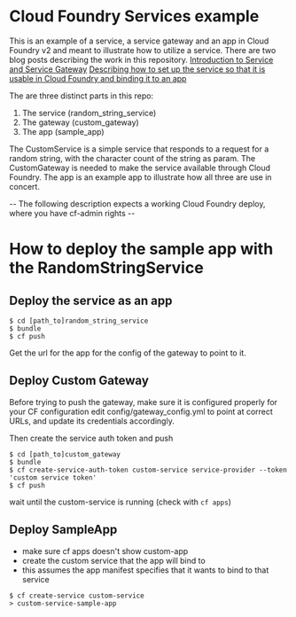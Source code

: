 # Cloud Foundry Services example

This is an example of a service, a service gateway and an app in Cloud Foundry v2 and meant to illustrate how to utilize a service.
There are two blog posts describing the work in this repository.
[Introduction to Service and Service Gateway]()
[Describing how to set up the service so that it is usable in Cloud Foundry and binding it to an app]()

The are three distinct parts in this repo:
1) The service (random_string_service)
2) The gateway (custom_gateway)
3) The app (sample_app)

The CustomService is a simple service that responds to a request for a random string, with the character count of the string as param.
The CustomGateway is needed to make the service available through Cloud Foundry.
The app is an example app to illustrate how all three are use in concert.

-- The following description expects a working Cloud Foundry deploy, where you have cf-admin rights --

# How to deploy the sample app with the RandomStringService
## Deploy the service as an app
```
$ cd [path_to]random_string_service
$ bundle
$ cf push
```

Get the url for the app for the config of the gateway to point to it.

## Deploy Custom Gateway

Before trying to push the gateway, make sure it is configured properly for your CF configuration
edit config/gateway_config.yml to point at correct URLs, and update its credentials accordingly.

Then create the service auth token and push

```
$ cd [path_to]custom_gateway
$ bundle
$ cf create-service-auth-token custom-service service-provider --token 'custom service token'
$ cf push
```

wait until the custom-service is running  (check with `cf apps`)

## Deploy SampleApp

- make sure cf apps doesn't show custom-app
- create the custom service that the app will bind to
- this assumes the app manifest specifies that it wants to bind to that service

```
$ cf create-service custom-service
> custom-service-sample-app
```